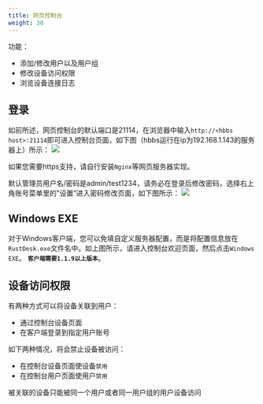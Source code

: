 ```yaml
---
title: 网页控制台 
weight: 30
---
```


功能：

- 添加/修改用户以及用户组
- 修改设备访问权限
- 浏览设备连接日志

## 登录
如前所述，网页控制台的默认端口是21114，在浏览器中输入`http://<hbbs host>:21114`即可进入控制台页面，如下图（hbbs运行在ip为192.168.1.143的服务器上）所示：
![](/docs/en/self-host/console/images/console-login-zh.png)

如果您需要https支持，请自行安装`Nginx`等网页服务器实现。

默认管理员用户名/密码是admin/test1234，请务必在登录后修改密码，选择右上角账号菜单里的”设置“进入密码修改页面，如下图所示：
<a name=console-home></a>
![](/docs/en/self-host/console/images/console-home-zh.png?v2)

## Windows EXE
对于Windows客户端，您可以免填自定义服务器配置，而是将配置信息放在`RustDesk.exe`文件名中。如上图所示，请进入控制台欢迎页面，然后点击`Windows EXE`。 **`客户端需要1.1.9以上版本`**。


## 设备访问权限
有两种方式可以将设备关联到用户：
- 通过控制台设备页面
- 在客户端登录到指定用户账号

如下两种情况，将会禁止设备被访问：
- 在控制台设备页面使设备`禁用`
- 在控制台用户页面使用户`禁用`

被关联的设备只能被同一个用户或者同一用户组的用户设备访问
